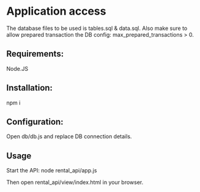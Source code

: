 # Application access

The database files to be used is tables.sql & data.sql. Also make sure to allow prepared transaction the DB config: max_prepared_transactions > 0.

## Requirements: 
Node.JS

## Installation:
npm i

## Configuration:
Open db/db.js and replace DB connection details.

## Usage
Start the API:
node rental_api/app.js

Then open rental_api/view/index.html in your browser.